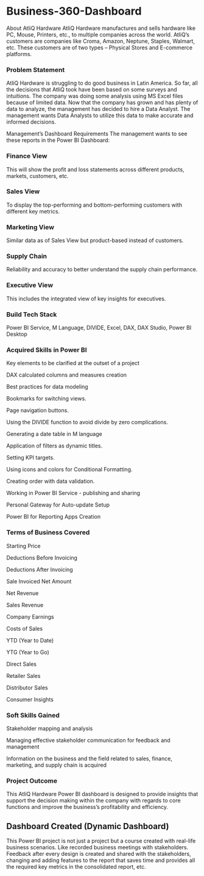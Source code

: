 # Business-360-Dashboard

About AtliQ Hardware
AtliQ Hardware manufactures and sells hardware like PC, Mouse, Printers, etc., to multiple companies across the world. AtliQ’s customers are companies like Croma, Amazon, Neptune, Staples, Walmart, etc. These customers are of two types – Physical Stores and E-commerce platforms.

### Problem Statement
AtliQ Hardware is struggling to do good business in Latin America. So far, all the decisions that AtliQ took have been based on some surveys and intuitions. The company was doing some analysis using MS Excel files because of limited data. Now that the company has grown and has plenty of data to analyze, the management has decided to hire a Data Analyst. The management wants Data Analysts to utilize this data to make accurate and informed decisions.

Management’s Dashboard Requirements
The management wants to see these reports in the Power BI Dashboard:

### Finance View 
This will show the profit and loss statements across different products, markets, customers, etc.

### Sales View 
To display the top-performing and bottom-performing customers with different key metrics.

### Marketing View 
Similar data as of Sales View but product-based instead of customers.

### Supply Chain  
Reliability and accuracy to better understand the supply chain performance.

### Executive View  
This includes the integrated view of key insights for executives.

###  Build Tech Stack
Power BI Service, M Language, DIVIDE, Excel, DAX, DAX Studio, Power BI Desktop

### Acquired Skills in Power BI
Key elements to be clarified at the outset of a project

DAX calculated columns and measures creation

Best practices for data modeling

Bookmarks for switching views.

Page navigation buttons.

Using the DIVIDE function to avoid divide by zero complications.

Generating a date table in M language

Application of filters as dynamic titles.

Setting KPI targets.

Using icons and colors for Conditional Formatting.

Creating order with data validation.

Working in Power BI Service - publishing and sharing

Personal Gateway for Auto-update Setup

Power BI for Reporting Apps Creation

###  Terms of Business Covered

Starting Price

Deductions Before Invoicing

Deductions After Invoicing

Sale Invoiced Net Amount

Net Revenue

Sales Revenue

Company Earnings

Costs of Sales

YTD (Year to Date)

YTG (Year to Go)

Direct Sales

Retailer Sales

Distributor Sales

Consumer Insights

### Soft Skills Gained
Stakeholder mapping and analysis

Managing effective stakeholder communication for feedback and management

Information on the business and the field related to sales, finance, marketing, and supply chain is acquired

### Project Outcome

This AtliQ Hardware Power BI dashboard is designed to provide insights that support the decision making within the company with regards to core functions and improve the business’s profitability and efficiency.


## Dashboard Created (Dynamic Dashboard)
This Power BI project is not just a project but a course created with real-life business scenarios. Like recorded business meetings with stakeholders. Feedback after every design is created and shared with the stakeholders, changing and adding features to the report that saves time and provides all the required key metrics in the consolidated report, etc.
